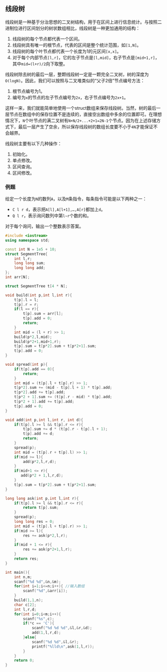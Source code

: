 ## 线段树

线段树是一种基于分治思想的二叉树结构，用于在区间上进行信息统计。与按照二进制位进行区间划分的树状数组相比，线段树是一种更加通用的结构：

1. 线段树的每个节点都代表一个区间。
2. 线段树具有唯一的根节点，代表的区间是整个统计范围，如`[1,N]`。
3. 线段树的每个叶节点都代表一个长度为1的元区间`[x,x]`。
4. 对于每个内部节点`[l,r]`，它的左子节点是`[l,mid]`，右子节点是`[mid+1,r]`，其中`mid=(l+r)/2`向下取整。

线段树除去树的最后一层，整颗线段树一定是一颗完全二叉树，树的深度为`O(logN)`。因此，我们可以按照与二叉堆类似的“父子2倍”节点编号方法：

1. 根节点编号为1。
2. 编号为`x`的节点的左子节点编号为`2x`，右子节点编号为`2x+1`。

这样一来，我们就能简单地使用一个struct数组来保存线段树。当然，树的最后一层节点在数组中的保存位置不是连续的，直接空出数组中多余的位置即可。在理想情况下，`N`个叶节点的满二叉树有`N+N/2+...+2+1=2N-1`个节点。因为在上述存储方式下，最后一层产生了空余，所以保存线段树的数组长度要不小于`4N`才能保证不会越界。

线段树主要有以下几种操作：

1. 初始化。
2. 单点修改。
3. 区间查询。
4. 区间修改。

### 例题

给定一个长度为`N`的数列`A`，以及`M`条指令，每条指令可能是以下两种之一：

- `C l r d`，表示把`A[l],A[l+1],…,A[r]`都加上`d`。
- `Q l r`，表示询问数列中第`l∼r`个数的和。

对于每个询问，输出一个整数表示答案。

```cpp
#include <iostream>
using namespace std;

const int N = 1e5 + 10;
struct SegmentTree{
    int l,r;
    long long sum;
    long long add;
};
int arr[N];

struct SegmentTree t[4 * N];

void build(int p,int l,int r){
    t[p].l = l;
    t[p].r = r;
    if(l == r){
        t[p].sum = arr[l];
        t[p].add = 0;
        return;
    }
    int mid = (l + r) >> 1;
    build(p*2,l,mid);
    build(p*2+1,mid+1,r);
    t[p].sum = t[p*2].sum + t[p*2+1].sum;
    t[p].add = 0;
}

void spread(int p){
    if(t[p].add == 0){
        return;
    }
    int mid = (t[p].l + t[p].r) >> 1;
    t[p*2].sum += (mid - t[p].l + 1) * t[p].add;
    t[p*2].add += t[p].add;
    t[p*2 + 1].sum += (t[p].r - mid) * t[p].add;
    t[p*2 + 1].add += t[p].add;
    t[p].add = 0;
}

void add(int p,int l,int r, int d){
    if(t[p].l >= l && t[p].r <= r){
        t[p].sum += d * (t[p].r - t[p].l + 1);
        t[p].add += d;
        return;
    }
    spread(p);
    int mid = (t[p].r + t[p].l) >> 1;
    if(mid >= l){
        add(p*2,l,r,d);
    }
    if(mid+1 <= r){
       add(p*2 + 1,l,r,d); 
    }
    t[p].sum = t[p*2].sum + t[p*2+1].sum;
}

long long ask(int p,int l,int r){
    if(t[p].l >= l && t[p].r <= r){
        return t[p].sum;
    }
    spread(p);
    long long res = 0;
    int mid = (t[p].l + t[p].r) >> 1;
    if(mid >= l){
        res += ask(p*2,l,r);
    }
    if(mid + 1 <= r){
        res += ask(p*2+1,l,r);
    }
    return res;
}

int main(){
    int n,m;
    scanf("%d %d",&n,&m);
    for(int i=1;i<=n;i++){ //输入数组
        scanf("%d",&arr[i]);
    }
    build(1,1,n);
    char c[2];
    int l,r,d;
    for(int i=0;i<m;i++){
        scanf("%s",c);
        if(*c == 'C'){
            scanf("%d %d %d",&l,&r,&d);
            add(1,l,r,d);
        }else{
            scanf("%d %d",&l,&r);
            printf("%lld\n",ask(1,l,r));
        }
    }
    return 0;
}
```